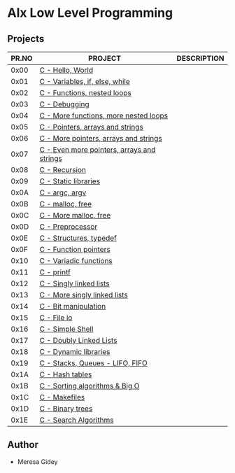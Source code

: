# Alx Low Level Programming

## Projects

| PR.NO | PROJECT                                                                           | DESCRIPTION |
| ----- | --------------------------------------------------------------------------------- | ----------- |
| 0x00  | [C - Hello, World](./0x00-hello_world)                                            |             |
| 0x01  | [C - Variables, if, else, while](./0x01-variables_if_else_while)                  |             |
| 0x02  | [C - Functions, nested loops](./0x02-functions_nested_loops)                      |             |
| 0x03  | [C - Debugging](./0x03-debugging)                                                 |             |
| 0x04  | [C - More functions, more nested loops](./0x04-more_functions_nested_loops)       |             |
| 0x05  | [C - Pointers, arrays and strings](./0x05-pointers_arrays_strings)                |             |
| 0x06  | [C - More pointers, arrays and strings](./0x06-pointers_arrays_strings)           |             |
| 0x07  | [C - Even more pointers, arrays and strings](./0x07-pointers_arrays_strings)      |             |
| 0x08  | [C - Recursion](./0x08-recursion)                                                 |             |
| 0x09  | [C - Static libraries](./0x09-static_libraries)                                   |             |
| 0x0A  | [C - argc, argv](./0x0A-argc_argv)                                                |             |
| 0x0B  | [C - malloc, free](./0x0B-malloc_free)                                            |             |
| 0x0C  | [C - More malloc, free](./0x0C-more_malloc_free)                                  |             |
| 0x0D  | [C - Preprocessor](./0x0D-preprocessor)                                           |             |
| 0x0E  | [C - Structures, typedef](./0x0E-structures_typedef)                              |             |
| 0x0F  | [C - Function pointers](./0x0F-function_pointers)                                 |             |
| 0x10  | [C - Variadic functions](./0x10-variadic_functions)                               |             |
| 0x11  | [C - printf](https://github.com/MubarekSD/printf)                                 |             |
| 0x12  | [C - Singly linked lists](./0x12-singly_linked_lists)                             |             |
| 0x13  | [C - More singly linked lists](./0x13-more_singly_linked_lists)                   |             |
| 0x14  | [C - Bit manipulation](./0x14-bit_manipulation)                                   |             |
| 0x15  | [C - File io](./0x15-file_io)                                                     |             |
| 0x16  | [C - Simple Shell](https://github.com/MubarekSD/simple_shell)                     |             |
| 0x17  | [C - Doubly Linked Lists](./0x17-doubly_linked_lists)                             |             |
| 0x18  | [C - Dynamic libraries](./0x18-dynamic_libraries)                                 |             |
| 0x19  | [C - Stacks, Queues - LIFO, FIFO](https://github.com/MubarekSD/monty)             |             |
| 0x1A  | [C - Hash tables](./0x1A-hash_tables)                                             |             |
| 0x1B  | [C - Sorting algorithms & Big O](https://github.com/MubarekSD/sorting_algorithms) |             |
| 0x1C  | [C - Makefiles](./0x1C-makefiles)                                                 |             |
| 0x1D  | [C - Binary trees](https://github.com/MubarekSD/binary_trees)                     |             |
| 0x1E  | [C - Search Algorithms](./0x1E-search_algorithms)                                 |             |

## Author

- Meresa Gidey

